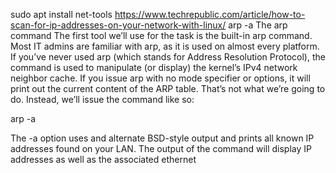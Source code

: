 sudo apt install net-tools
https://www.techrepublic.com/article/how-to-scan-for-ip-addresses-on-your-network-with-linux/
arp -a
The arp command
The first tool we’ll use for the task is the built-in arp command. Most IT admins are familiar with arp, as it is used on almost every platform. If you’ve never used arp (which stands for Address Resolution Protocol), the command is used to manipulate (or display) the kernel’s IPv4 network neighbor cache. If you issue arp with no mode specifier or options, it will print out the current content of the ARP table. That’s not what we’re going to do. Instead, we’ll issue the command like so:

arp -a

The -a option uses and alternate BSD-style output and prints all known IP addresses found on your LAN. The output of the command will display IP addresses as well as the associated ethernet 

